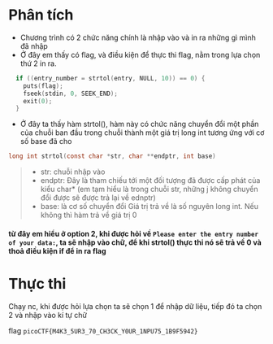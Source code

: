 # Phân tích

- Chương trình có 2 chức năng chính là nhập vào và in ra những gì mình đã nhập
- Ở đây em thấy có flag, và điều kiện để thực thi flag, nằm trong lựa chọn thứ 2 in ra.

```C
  if ((entry_number = strtol(entry, NULL, 10)) == 0) {
    puts(flag);
    fseek(stdin, 0, SEEK_END);
    exit(0);
  }
```

- Ở đây ta thấy hàm strtol(), hàm này có chức năng chuyển đổi một phần của chuỗi ban đầu trong chuỗi thành một giá trị long int tương ứng với cơ số base đã cho

```c
long int strtol(const char *str, char **endptr, int base)
```

> - str: chuỗi nhập vào
> - endptr: Đây là tham chiếu tới một đối tượng đã được cấp phát của kiểu char\* (em tạm hiểu là trong chuỗi str, những j không chuyển đổi được sẽ được trả lại về ednptr)
> - base: là cơ số chuyển đổi
>   Giá trị trả về là số nguyên long int. Nếu không thì hàm trả về giá trị 0

#### từ đây em hiểu ở option 2, khi được hỏi về `Please enter the entry number of your data:`, ta sẽ nhập vào chữ, để khi strtol() thực thi nó sẽ trả về 0 và thoả điều kiện if để in ra flag

# Thực thi
Chạy nc, khi được hỏi lựa chọn ta sẽ chọn 1 để nhập dữ liệu, tiếp đó ta chọn 2 và nhập vào kí tự chữ  

flag ```picoCTF{M4K3_5UR3_70_CH3CK_Y0UR_1NPU75_1B9F5942}```